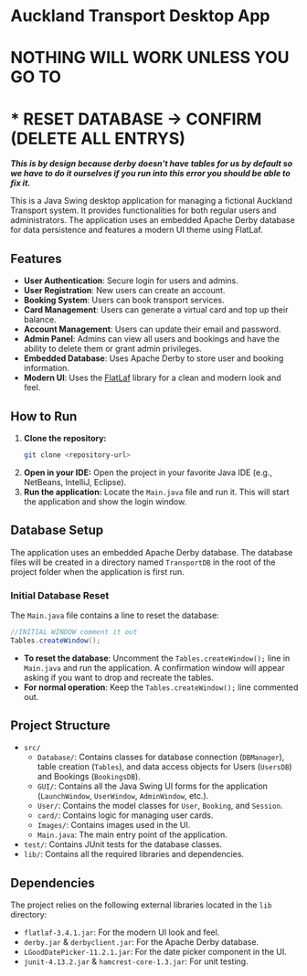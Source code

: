 # Auckland Transport Desktop App


# NOTHING WILL WORK UNLESS YOU GO TO

# * RESET DATABASE -> CONFIRM (DELETE ALL ENTRYS)

***This is by design because derby doesn't have tables for us by default so we have to do it ourselves 
if you run into this error you should be able to fix it.***


This is a Java Swing desktop application for managing a fictional Auckland Transport system. It provides functionalities for both regular users and administrators. The application uses an embedded Apache Derby database for data persistence and features a modern UI theme using FlatLaf.

## Features

-   **User Authentication**: Secure login for users and admins.
-   **User Registration**: New users can create an account.
-   **Booking System**: Users can book transport services.
-   **Card Management**: Users can generate a virtual card and top up their balance.
-   **Account Management**: Users can update their email and password.
-   **Admin Panel**: Admins can view all users and bookings and have the ability to delete them or grant admin privileges.
-   **Embedded Database**: Uses Apache Derby to store user and booking information.
-   **Modern UI**: Uses the [FlatLaf](https://www.formdev.com/flatlaf/) library for a clean and modern look and feel.

## How to Run

1.  **Clone the repository:**
    ```bash
    git clone <repository-url>
    ```
2.  **Open in your IDE:**
    Open the project in your favorite Java IDE (e.g., NetBeans, IntelliJ, Eclipse).
3.  **Run the application:**
    Locate the `Main.java` file and run it. This will start the application and show the login window.

## Database Setup

The application uses an embedded Apache Derby database. The database files will be created in a directory named `TransportDB` in the root of the project folder when the application is first run.

### Initial Database Reset

The `Main.java` file contains a line to reset the database:

```java
//INITIAL WINDOW comment it out
Tables.createWindow();
```

-   **To reset the database**: Uncomment the `Tables.createWindow();` line in `Main.java` and run the application. A confirmation window will appear asking if you want to drop and recreate the tables.
-   **For normal operation**: Keep the `Tables.createWindow();` line commented out.

## Project Structure

-   `src/`
    -   `Database/`: Contains classes for database connection (`DBManager`), table creation (`Tables`), and data access objects for Users (`UsersDB`) and Bookings (`BookingsDB`).
    -   `GUI/`: Contains all the Java Swing UI forms for the application (`LaunchWindow`, `UserWindow`, `AdminWindow`, etc.).
    -   `User/`: Contains the model classes for `User`, `Booking`, and `Session`.
    -   `card/`: Contains logic for managing user cards.
    -   `Images/`: Contains images used in the UI.
    -   `Main.java`: The main entry point of the application.
-   `test/`: Contains JUnit tests for the database classes.
-   `lib/`: Contains all the required libraries and dependencies.

## Dependencies

The project relies on the following external libraries located in the `lib` directory:

-   `flatlaf-3.4.1.jar`: For the modern UI look and feel.
-   `derby.jar` & `derbyclient.jar`: For the Apache Derby database.
-   `LGoodDatePicker-11.2.1.jar`: For the date picker component in the UI.
-   `junit-4.13.2.jar` & `hamcrest-core-1.3.jar`: For unit testing. 
